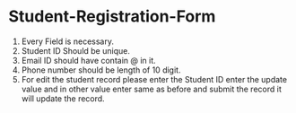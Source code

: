 # Student-Registration-Form

1. Every Field is necessary.
2. Student ID Should be unique.
3. Email ID should have contain @ in it.
4. Phone number should be length of 10 digit.
5. For edit the student record please enter the Student ID enter the update value and in other value enter same as before and submit the record it will update the record.
